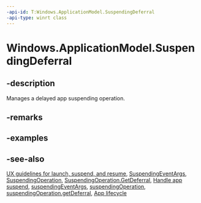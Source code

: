 ```yaml
---
-api-id: T:Windows.ApplicationModel.SuspendingDeferral
-api-type: winrt class
---
```


<!-- Class syntax.
public class SuspendingDeferral : Windows.ApplicationModel.ISuspendingDeferral
-->

# Windows.ApplicationModel.SuspendingDeferral

## -description
Manages a delayed app suspending operation.

## -remarks

## -examples

## -see-also
[UX guidelines for launch, suspend, and resume](http://msdn.microsoft.com/library/90770735-c2c5-4d3a-a21f-48a59e2a0ba9), [SuspendingEventArgs](suspendingeventargs.md), [SuspendingOperation](suspendingoperation.md), [SuspendingOperation.GetDeferral](suspendingoperation_getdeferral_254836512.md), [Handle app suspend](http://msdn.microsoft.com/library/f84f1512-24b9-45ec-bf23-a09e0ac985b0), [suspendingEventArgs](../windows.ui.webui/suspendingeventargs.md), [suspendingOperation](../windows.ui.webui/suspendingoperation.md), [suspendingOperation.getDeferral](../windows.ui.webui/suspendingoperation_getdeferral_254836512.md), [App lifecycle](http://msdn.microsoft.com/library/6c469e77-f1e3-4859-a27b-c326f9616d10)